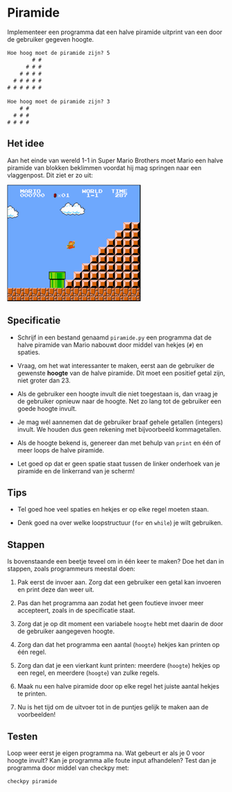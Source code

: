 # Piramide

Implementeer een programma dat een halve piramide uitprint van een door de gebruiker gegeven hoogte.

	Hoe hoog moet de piramide zijn? 5
	        # #
	      # # #
	    # # # #
	  # # # # #
	# # # # # #

	Hoe hoog moet de piramide zijn? 3
	    # #
	  # # #
	# # # #

## Het idee

Aan het einde van wereld 1-1 in Super Mario Brothers moet Mario een halve piramide van blokken beklimmen voordat hij mag springen naar een vlaggenpost. Dit ziet er zo uit:

![](../../assets/mario.png)

## Specificatie

* Schrijf in een bestand genaamd `piramide.py` een programma dat de halve piramide van Mario nabouwt door middel van hekjes (`#`) en spaties.

* Vraag, om het wat interessanter te maken, eerst aan de gebruiker de gewenste **hoogte** van de halve piramide. Dit moet een positief getal zijn, niet groter dan 23.

* Als de gebruiker een hoogte invult die niet toegestaan is, dan vraag je de gebruiker opnieuw naar de hoogte. Net zo lang tot de gebruiker een goede hoogte invult.

* Je mag wél aannemen dat de gebruiker braaf gehele getallen (integers) invult. We houden dus geen rekening met bijvoorbeeld kommagetallen.

* Als de hoogte bekend is, genereer dan met behulp van `print` en één of meer loops de halve piramide.

* Let goed op dat er geen spatie staat tussen de linker onderhoek van je piramide en de linkerrand van je scherm!

## Tips

* Tel goed hoe veel spaties en hekjes er op elke regel moeten staan.

* Denk goed na over welke loopstructuur (`for` en `while`) je wilt gebruiken.

## Stappen

Is bovenstaande een beetje teveel om in één keer te maken? Doe het dan in stappen, zoals programmeurs meestal doen:

1. Pak eerst de invoer aan. Zorg dat een gebruiker een getal kan invoeren en print deze dan weer uit.

2. Pas dan het programma aan zodat het geen foutieve invoer meer accepteert, zoals in de specificatie staat.

3. Zorg dat je op dit moment een variabele `hoogte` hebt met daarin de door de gebruiker aangegeven hoogte.

4. Zorg dan dat het programma een aantal (`hoogte`) hekjes kan printen op één regel.

5. Zorg dan dat je een vierkant kunt printen: meerdere (`hoogte`) hekjes op een regel, en meerdere (`hoogte`) van zulke regels.

7. Maak nu een halve piramide door op elke regel het juiste aantal hekjes te printen.

6. Nu is het tijd om de uitvoer tot in de puntjes gelijk te maken aan de voorbeelden!

## Testen

Loop weer eerst je eigen programma na. Wat gebeurt er als je 0 voor hoogte invult? Kan je programma alle foute input afhandelen? Test dan je programma door middel van checkpy met:

	checkpy piramide
